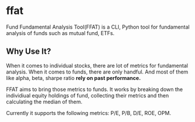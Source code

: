 # ffat
Fund Fundamental Analysis Tool(FFAT) is a CLI, Python tool for fundamental analysis of funds such as mutual fund, ETFs.

## Why Use It?

When it comes to individual stocks, there are lot of metrics for fundamental analysis. When it comes to funds, there are only handful. And most of them like alpha, beta, sharpe ratio **rely on past performance.**

FFAT aims to bring those metrics to funds. It works by breaking down the individiual equity holdings of fund, collecting their metrics and then calculating the median of them.  
 
Currently it supports the following metrics: P/E, P/B, D/E, ROE, OPM.
